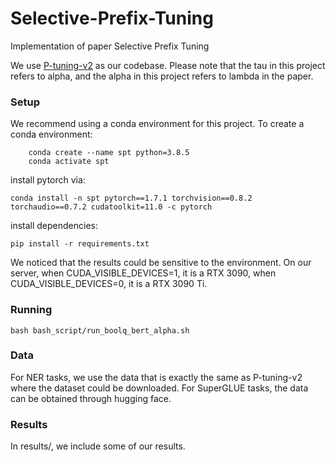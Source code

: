 # Selective-Prefix-Tuning
Implementation of paper Selective Prefix Tuning

We use [P-tuning-v2](https://github.com/THUDM/P-tuning-v2) as our codebase. 
Please note that the tau in this project refers to alpha, and the alpha in this project refers to lambda in the paper.

### Setup
We recommend using a conda environment for this project. To create a conda environment:
```
    conda create --name spt python=3.8.5
    conda activate spt
```
install pytorch via:

```
conda install -n spt pytorch==1.7.1 torchvision==0.8.2 torchaudio==0.7.2 cudatoolkit=11.0 -c pytorch
```

install dependencies:
```
pip install -r requirements.txt
```

We noticed that the results could be sensitive to the environment. 
On our server, when CUDA_VISIBLE_DEVICES=1, it is a RTX 3090, when CUDA_VISIBLE_DEVICES=0, it is a RTX 3090 Ti.

### Running
```
bash bash_script/run_boolq_bert_alpha.sh
```

### Data
For NER tasks, we use the data that is exactly the same as P-tuning-v2 where the dataset could be downloaded.
For SuperGLUE tasks, the data can be obtained through hugging face.

### Results
In results/, we include some of our results.





